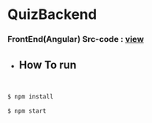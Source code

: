 # QuizBackend

### FrontEnd(Angular) Src-code : <a href="https://github.com/EngelberAmaya/QuizFront">view</a>


- ## How To run

```javascript


$ npm install

$ npm start
```